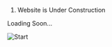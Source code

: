 1) Website is Under Construction 

Loading Soon...


![Start](https://user-images.githubusercontent.com/87995553/186363017-3ac20f68-497a-484d-8e95-718b3931cfcd.jpg)
